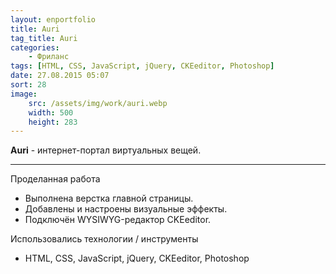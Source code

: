 ```yaml
---
layout: enportfolio
title: Auri
tag_title: Auri
categories:
    - Фриланс
tags: [HTML, CSS, JavaScript, jQuery, CKEeditor, Photoshop]
date: 27.08.2015 05:07
sort: 28
image: 
    src: /assets/img/work/auri.webp 
    width: 500
    height: 283
---
```


**Auri** - интернет-портал виртуальных вещей.

---

Проделанная работа

* Выполнена верстка главной страницы.
* Добавлены и настроены визуальные эффекты.
* Подключён WYSIWYG-редактор CKEeditor.

Использовались технологии / инструменты

* HTML, CSS, JavaScript, jQuery, CKEeditor, Photoshop
